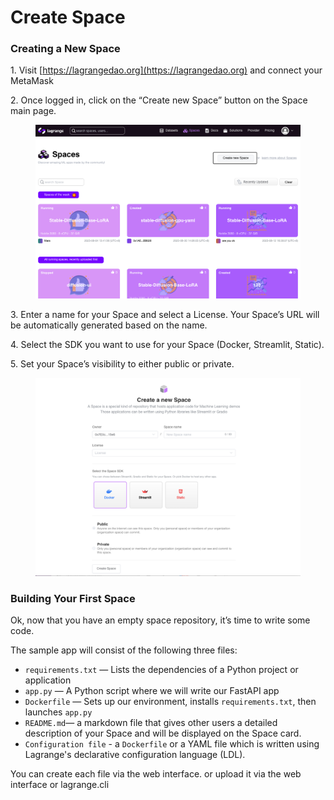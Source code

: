 # Create Space

### Creating a New Space

1\. Visit [https://lagrangedao.org](https://lagrangedao.org) and connect your MetaMask

2\. Once logged in, click on the “Create new Space” button on the Space main page.

<figure><img src="../.gitbook/assets/image (9).png" alt=""><figcaption></figcaption></figure>

3\. Enter a name for your Space and select a License. Your Space’s URL will be automatically generated based on the name.

4\. Select the SDK you want to use for your Space (Docker, Streamlit, Static).

5\. Set your Space’s visibility to either public or private.

<figure><img src="../.gitbook/assets/image (1) (1) (1) (1).png" alt=""><figcaption></figcaption></figure>

### Building Your First Space

Ok, now that you have an empty space repository, it’s time to write some code.&#x20;

The sample app will consist of the following three files:

* `requirements.txt` — Lists the dependencies of a Python project or application
* `app.py` — A Python script where we will write our FastAPI app
* `Dockerfile` — Sets up our environment, installs `requirements.txt`, then launches `app.py`
* `README.md`— a markdown file that gives other users a detailed description of your Space and will be displayed on the Space card.
*   `Configuration file` - a `Dockerfile` or a YAML file which is written using Lagrange's declarative configuration language (LDL).



You can create each file via the web interface. or upload it via the web interface or lagrange.cli
